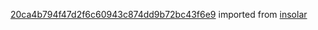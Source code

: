 [20ca4b794f47d2f6c60943c874dd9b72bc43f6e9](https://github.com/insolar/insolar/commit/20ca4b794f47d2f6c60943c874dd9b72bc43f6e9) imported from [insolar](https://github.com/insolar/insolar)
